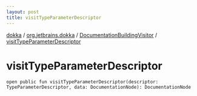 ```yaml
---
layout: post
title: visitTypeParameterDescriptor
---
```

[dokka](../../index.md) / [org.jetbrains.dokka](../index.md) / [DocumentationBuildingVisitor](index.md) / [visitTypeParameterDescriptor](visitTypeParameterDescriptor.md)

# visitTypeParameterDescriptor

```
open public fun visitTypeParameterDescriptor(descriptor: TypeParameterDescriptor, data: DocumentationNode): DocumentationNode
```
